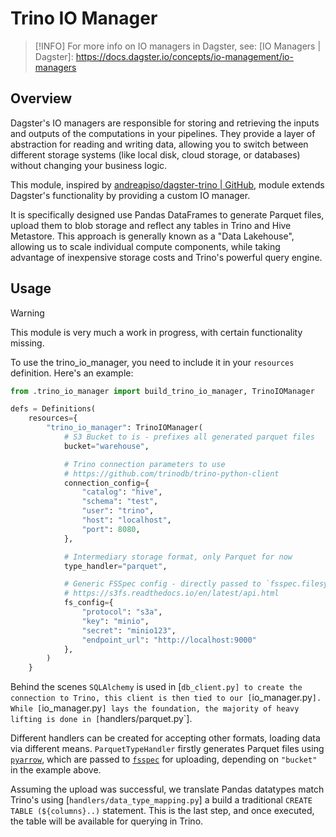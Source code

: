 # Trino IO Manager

> [!INFO]
> For more info on IO managers in Dagster, see: [IO Managers | Dagster]: https://docs.dagster.io/concepts/io-management/io-managers


## Overview
Dagster's IO managers are responsible for storing and retrieving the inputs and outputs of the computations in your pipelines. They provide a layer of abstraction for reading and writing data, allowing you to switch between different storage systems (like local disk, cloud storage, or databases) without changing your business logic.

This module, inspired by [andreapiso/dagster-trino | GitHub], module extends Dagster's functionality by providing a custom IO manager. 

It is specifically designed use Pandas DataFrames to generate Parquet files, upload them to blob storage and reflect any tables in Trino and Hive Metastore. This approach is generally known as a "Data Lakehouse", allowing us to scale individual compute components, while taking advantage of inexpensive storage costs and Trino's powerful query engine.

## Usage

> [!WARNING]
> This module is very much a work in progress, with certain functionality missing.

To use the trino_io_manager, you need to include it in your `resources` definition. Here's an example:

```python
from .trino_io_manager import build_trino_io_manager, TrinoIOManager

defs = Definitions(
    resources={
        "trino_io_manager": TrinoIOManager(
            # S3 Bucket to is - prefixes all generated parquet files
            bucket="warehouse",

            # Trino connection parameters to use
            # https://github.com/trinodb/trino-python-client
            connection_config={
                "catalog": "hive",
                "schema": "test",
                "user": "trino",
                "host": "localhost",
                "port": 8080,
            },

            # Intermediary storage format, only Parquet for now
            type_handler="parquet",

            # Generic FSSpec config - directly passed to `fsspec.filesystem()`
            # https://s3fs.readthedocs.io/en/latest/api.html
            fs_config={
                "protocol": "s3a",
                "key": "minio",
                "secret": "minio123",
                "endpoint_url": "http://localhost:9000"
            },
        )
    }
```

Behind the scenes `SQLAlchemy` is used in [`db_client.py] to create the connection to Trino, this client is then tied to our [`io_manager.py`]. While [`io_manager.py`] lays the foundation, the majority of heavy lifting is done in [`handlers/parquet.py`].

Different handlers can be created for accepting other formats, loading data via different means. `ParquetTypeHandler` firstly generates Parquet files using [`pyarrow`], which are passed to [`fsspec`] for uploading, depending on `"bucket"` in the example above.

Assuming the upload was successful, we translate Pandas datatypes match Trino's using [`handlers/data_type_mapping.py`] a build a traditional `CREATE TABLE (${columns}..)` statement. This is the last step, and once executed, the table will be available for querying in Trino.

[andreapiso/dagster-trino | GitHub]: https://github.com/andreapiso/dagster-trino
[`pyarrow`]: https://arrow.apache.org/docs/python/index.html
[`fsspec`]: https://filesystem-spec.readthedocs.io/en/latest/

[`db_client.py`]: ./db_client.py
[`io_manager.py`]: ./io_manager.py
[`handlers/parquet.py`]: handlers/parquet.py
[`handlers/parqdata_type_mappinguet.py`]: handlers/data_type_mapping.py